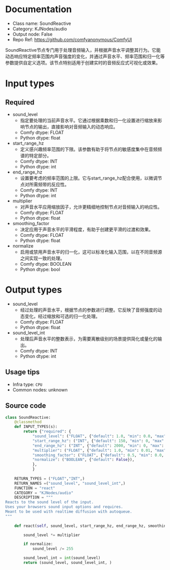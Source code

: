 
# Documentation
- Class name: SoundReactive
- Category: KJNodes/audio
- Output node: False
- Repo Ref: https://github.com/comfyanonymous/ComfyUI

SoundReactive节点专门用于处理音频输入，并根据声音水平调整其行为。它能动态响应特定频率范围内声音强度的变化，并通过声音水平、频率范围和归一化等参数提供自定义选项。该节点特别适用于创建实时的音频反应式可视化或效果。

# Input types
## Required
- sound_level
    - 指定要处理的当前声音水平。它通过根据乘数和归一化设置进行缩放来影响节点的输出，直接影响对音频输入的动态响应。
    - Comfy dtype: FLOAT
    - Python dtype: float
- start_range_hz
    - 定义感兴趣频率范围的下限。该参数有助于将节点的敏感度集中在音频频谱的特定部分。
    - Comfy dtype: INT
    - Python dtype: int
- end_range_hz
    - 设置要考虑的频率范围的上限。它与start_range_hz配合使用，以微调节点对所需频带的反应性。
    - Comfy dtype: INT
    - Python dtype: int
- multiplier
    - 对声音水平应用缩放因子，允许更精细地控制节点对音频输入的响应性。
    - Comfy dtype: FLOAT
    - Python dtype: float
- smoothing_factor
    - 决定应用于声音水平的平滑程度，有助于创建更平滑的过渡和效果。
    - Comfy dtype: FLOAT
    - Python dtype: float
- normalize
    - 启用或禁用声音水平的归一化，这可以标准化输入范围，以在不同音频源之间实现一致的处理。
    - Comfy dtype: BOOLEAN
    - Python dtype: bool

# Output types
- sound_level
    - 经过处理的声音水平，根据节点的参数进行调整。它反映了音频强度的动态变化，经过缩放和可选的归一化处理。
    - Comfy dtype: FLOAT
    - Python dtype: float
- sound_level_int
    - 处理后声音水平的整数表示，为需要离散级别的场景提供简化或量化的输出。
    - Comfy dtype: INT
    - Python dtype: int


## Usage tips
- Infra type: `CPU`
- Common nodes: unknown


## Source code
```python
class SoundReactive:
    @classmethod
    def INPUT_TYPES(s):
        return {"required": {  
            "sound_level": ("FLOAT", {"default": 1.0, "min": 0.0, "max": 99999, "step": 0.01}),
            "start_range_hz": ("INT", {"default": 150, "min": 0, "max": 9999, "step": 1}),
            "end_range_hz": ("INT", {"default": 2000, "min": 0, "max": 9999, "step": 1}),
            "multiplier": ("FLOAT", {"default": 1.0, "min": 0.01, "max": 99999, "step": 0.01}),
            "smoothing_factor": ("FLOAT", {"default": 0.5, "min": 0.0, "max": 1.0, "step": 0.01}),
            "normalize": ("BOOLEAN", {"default": False}),
            },
            }
    
    RETURN_TYPES = ("FLOAT","INT",)
    RETURN_NAMES =("sound_level", "sound_level_int",)
    FUNCTION = "react"
    CATEGORY = "KJNodes/audio"
    DESCRIPTION = """
Reacts to the sound level of the input.  
Uses your browsers sound input options and requires.  
Meant to be used with realtime diffusion with autoqueue.
"""
        
    def react(self, sound_level, start_range_hz, end_range_hz, smoothing_factor, multiplier, normalize):

        sound_level *= multiplier

        if normalize:
            sound_level /= 255

        sound_level_int = int(sound_level)
        return (sound_level, sound_level_int, )     

```
